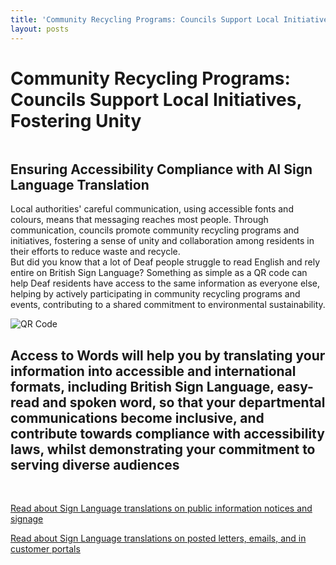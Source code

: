 ```yaml
---
title: 'Community Recycling Programs: Councils Support Local Initiatives, Fostering Unity'
layout: posts
---
```


# Community Recycling Programs: Councils Support Local Initiatives, Fostering Unity

![]()

## Ensuring Accessibility Compliance with AI Sign Language Translation

Local authorities' careful communication, using accessible fonts and colours, means that messaging reaches most people.  Through communication, councils promote community recycling programs and initiatives, fostering a sense of unity and collaboration among residents in their efforts to reduce waste and recycle.  
But did you know that a lot of Deaf people struggle to read English and rely entire on British Sign Language?
Something as simple as a QR code can help Deaf residents have access to the same information as everyone else, helping by actively participating in community recycling programs and events, contributing to a shared commitment to environmental sustainability.

![QR Code](/posts/images/qr-contact.png)

## Access to Words will help you by translating your information into accessible and international formats, including British Sign Language, easy-read and spoken word, so that your departmental communications become inclusive, and contribute towards compliance with accessibility laws, whilst demonstrating your commitment to serving diverse audiences

<br/>

[Read about Sign Language translations on public information notices and signage](/solutions/gazette)

[Read about Sign Language translations on posted letters, emails, and in customer portals](/solutions/correspondent)
